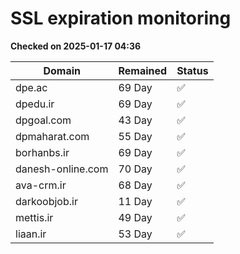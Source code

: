 # SSL expiration monitoring

**Checked on 2025-01-17 04:36**

| Domain | Remained | Status       |
|--------|----------|--------------|
| dpe.ac     | 69 Day   | ✅ |
| dpedu.ir     | 69 Day   | ✅ |
| dpgoal.com     | 43 Day   | ✅ |
| dpmaharat.com     | 55 Day   | ✅ |
| borhanbs.ir     | 69 Day   | ✅ |
| danesh-online.com     | 70 Day   | ✅ |
| ava-crm.ir     | 68 Day   | ✅ |
| darkoobjob.ir     | 11 Day   | ✅ |
| mettis.ir     | 49 Day   | ✅ |
| liaan.ir     | 53 Day   | ✅ |
